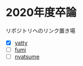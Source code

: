 # 2020年度卒論

リポジトリへのリンク置き場

- [x] [yatty](https://github.com/Yatty1/thesis)
- [ ] [fumi]()
- [ ] [nyatsume]()
